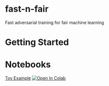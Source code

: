 # fast-n-fair
Fast adversarial training for fair machine learning

# Getting Started

# Notebooks

[Toy Example](https://github.com/elizabethnewman/fast-n-fair/blob/main/fastNfair/examples/notebooks/FastNFair_ToyExample.ipynb) [![Open In Colab](https://colab.research.google.com/assets/colab-badge.svg)](https://colab.research.google.com/github/elizabethnewman/fast-n-fair/blob/main/fastNfair/examples/notebooks/FastNFair_ToyExample.ipynb)
